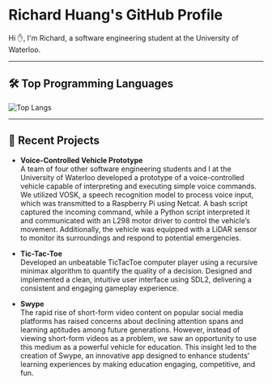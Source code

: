 # Richard Huang's GitHub Profile

Hi ✋, I'm Richard, a software engineering student at the University of Waterloo. 

---

## 🛠️ Top Programming Languages

![Top Langs](https://github-readme-stats.vercel.app/api/top-langs/?username=wabarurse&hide=javascript,css,scss,html&theme=tokyonight)


---

## 🔧 Recent Projects

- **Voice-Controlled Vehicle Prototype**  
  A team of four other software engineering students and I at the University of Waterloo developed a prototype of a voice-controlled vehicle capable of interpreting and executing simple voice commands. We utilized VOSK, a speech recognition model to process voice input, which was transmitted to a Raspberry Pi using Netcat. A bash script captured the incoming command, while a Python script interpreted it and communicated with an L298 motor driver to control the vehicle’s movement. Additionally, the vehicle was equipped with a LiDAR sensor to monitor its surroundings and respond to potential emergencies.

- **Tic-Tac-Toe**  
  Developed an unbeatable TicTacToe computer player using a recursive minimax algorithm to quantify the quality of a decision. Designed and implemented a clean, intuitive user interface using SDL2, delivering a consistent and engaging gameplay experience.

- **Swype**  
  The rapid rise of short-form video content on popular social media platforms has raised concerns about declining attention spans and learning aptitudes among future generations. However, instead of viewing short-form videos as a problem, we saw an opportunity to use this medium as a powerful vehicle for education. This insight led to the creation of Swype, an innovative app designed to enhance students' learning experiences by making education engaging, competitive, and fun.

